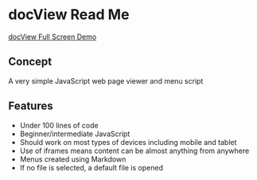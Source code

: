 docView Read Me
===
<span style=display:none; >[View docView Read Me as web page]( http://exploratorio.github.io/doc-view/ "View file as a web page." ) </span>
<!--
<input type=button value='View file as source code on GitHub' onclick=window.location.href='https://github.com/exploratorio/exploratorio.github.io/tree/master/doc-view/'; />
-->

<a href=http://exploratorio.github.io/doc-view/doc-view.html target=_blank >docView Full Screen Demo</a>

## Concept

A very simple JavaScript web page viewer and menu script

## Features

* Under 100 lines of code
* Beginner/intermediate JavaScript
* Should work on most types of devices including mobile and tablet
* Use of iframes means content can be almost anything from anywhere
* Menus created using Markdown
* If no file is selected, a default file is opened
